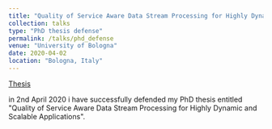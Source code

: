 ```yaml
---
title: "Quality of Service Aware Data Stream Processing for Highly Dynamic and Scalable Applications"
collection: talks
type: "PhD thesis defense"
permalink: /talks/phd_defense
venue: "University of Bologna"
date: 2020-04-02
location: "Bologna, Italy"
---
```


[Thesis](http://amsdottorato.unibo.it/9402/1/PhD-Thesis-ALJAWARNEH.pdf)

in 2nd April 2020 i have successfully defended my PhD thesis entitled "Quality of Service Aware Data Stream Processing for Highly Dynamic and Scalable Applications". 
